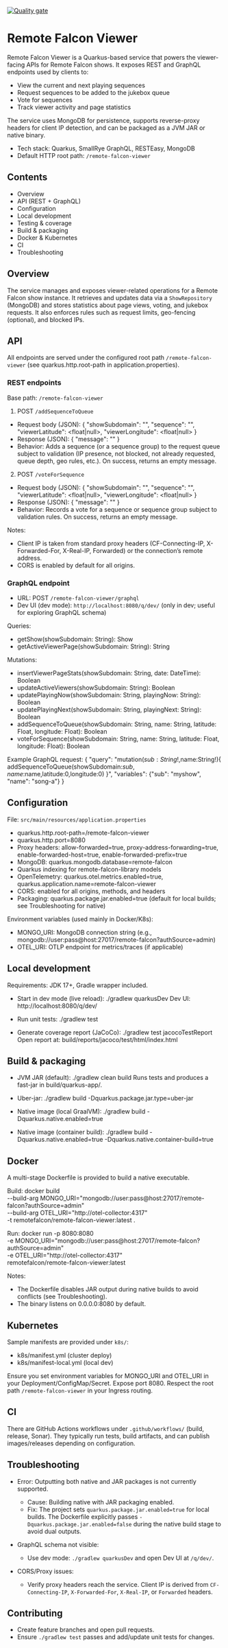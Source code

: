 [![Quality gate](https://sonarcloud.io/api/project_badges/quality_gate?project=Remote-Falcon_remote-falcon-viewer)](https://sonarcloud.io/summary/new_code?id=Remote-Falcon_remote-falcon-viewer)

# Remote Falcon Viewer

Remote Falcon Viewer is a Quarkus-based service that powers the viewer-facing APIs for Remote Falcon shows. It exposes REST and GraphQL endpoints used by clients to:
- View the current and next playing sequences
- Request sequences to be added to the jukebox queue
- Vote for sequences
- Track viewer activity and page statistics

The service uses MongoDB for persistence, supports reverse-proxy headers for client IP detection, and can be packaged as a JVM JAR or native binary.

- Tech stack: Quarkus, SmallRye GraphQL, RESTEasy, MongoDB
- Default HTTP root path: `/remote-falcon-viewer`

## Contents
- Overview
- API (REST + GraphQL)
- Configuration
- Local development
- Testing & coverage
- Build & packaging
- Docker & Kubernetes
- CI
- Troubleshooting

## Overview
The service manages and exposes viewer-related operations for a Remote Falcon show instance. It retrieves and updates data via a `ShowRepository` (MongoDB) and stores statistics about page views, voting, and jukebox requests. It also enforces rules such as request limits, geo-fencing (optional), and blocked IPs.

## API
All endpoints are served under the configured root path `/remote-falcon-viewer` (see quarkus.http.root-path in application.properties).

### REST endpoints
Base path: `/remote-falcon-viewer`

1) POST `/addSequenceToQueue`
- Request body (JSON):
  {
    "showSubdomain": "<string>",
    "sequence": "<string>",
    "viewerLatitude": <float|null>,
    "viewerLongitude": <float|null>
  }
- Response (JSON):
  { "message": "<optional error message>" }
- Behavior: Adds a sequence (or a sequence group) to the request queue subject to validation (IP presence, not blocked, not already requested, queue depth, geo rules, etc.). On success, returns an empty message.

2) POST `/voteForSequence`
- Request body (JSON):
  {
    "showSubdomain": "<string>",
    "sequence": "<string>",
    "viewerLatitude": <float|null>,
    "viewerLongitude": <float|null>
  }
- Response (JSON):
  { "message": "<optional error message>" }
- Behavior: Records a vote for a sequence or sequence group subject to validation rules. On success, returns an empty message.

Notes:
- Client IP is taken from standard proxy headers (CF-Connecting-IP, X-Forwarded-For, X-Real-IP, Forwarded) or the connection’s remote address.
- CORS is enabled by default for all origins.

### GraphQL endpoint
- URL: POST `/remote-falcon-viewer/graphql`
- Dev UI (dev mode): `http://localhost:8080/q/dev/` (only in dev; useful for exploring GraphQL schema)

Queries:
- getShow(showSubdomain: String): Show
- getActiveViewerPage(showSubdomain: String): String

Mutations:
- insertViewerPageStats(showSubdomain: String, date: DateTime): Boolean
- updateActiveViewers(showSubdomain: String): Boolean
- updatePlayingNow(showSubdomain: String, playingNow: String): Boolean
- updatePlayingNext(showSubdomain: String, playingNext: String): Boolean
- addSequenceToQueue(showSubdomain: String, name: String, latitude: Float, longitude: Float): Boolean
- voteForSequence(showSubdomain: String, name: String, latitude: Float, longitude: Float): Boolean

Example GraphQL request:
{
  "query": "mutation($sub:String!,$name:String!){ addSequenceToQueue(showSubdomain:$sub,name:$name,latitude:0,longitude:0) }",
  "variables": {"sub": "myshow", "name": "song-a"}
}

## Configuration
File: `src/main/resources/application.properties`
- quarkus.http.root-path=/remote-falcon-viewer
- quarkus.http.port=8080
- Proxy headers: allow-forwarded=true, proxy-address-forwarding=true, enable-forwarded-host=true, enable-forwarded-prefix=true
- MongoDB: quarkus.mongodb.database=remote-falcon
- Quarkus indexing for remote-falcon-library models
- OpenTelemetry: quarkus.otel.metrics.enabled=true, quarkus.application.name=remote-falcon-viewer
- CORS: enabled for all origins, methods, and headers
- Packaging: quarkus.package.jar.enabled=true (default for local builds; see Troubleshooting for native)

Environment variables (used mainly in Docker/K8s):
- MONGO_URI: MongoDB connection string (e.g., mongodb://user:pass@host:27017/remote-falcon?authSource=admin)
- OTEL_URI: OTLP endpoint for metrics/traces (if applicable)

## Local development
Requirements: JDK 17+, Gradle wrapper included.

- Start in dev mode (live reload):
  ./gradlew quarkusDev
  Dev UI: http://localhost:8080/q/dev/

- Run unit tests:
  ./gradlew test

- Generate coverage report (JaCoCo):
  ./gradlew test jacocoTestReport
  Open report at: build/reports/jacoco/test/html/index.html

## Build & packaging
- JVM JAR (default):
  ./gradlew clean build
  Runs tests and produces a fast-jar in build/quarkus-app/.

- Uber-jar:
  ./gradlew build -Dquarkus.package.jar.type=uber-jar

- Native image (local GraalVM):
  ./gradlew build -Dquarkus.native.enabled=true

- Native image (container build):
  ./gradlew build -Dquarkus.native.enabled=true -Dquarkus.native.container-build=true

## Docker
A multi-stage Dockerfile is provided to build a native executable.

Build:
  docker build \
    --build-arg MONGO_URI="mongodb://user:pass@host:27017/remote-falcon?authSource=admin" \
    --build-arg OTEL_URI="http://otel-collector:4317" \
    -t remotefalcon/remote-falcon-viewer:latest .

Run:
  docker run -p 8080:8080 \
    -e MONGO_URI="mongodb://user:pass@host:27017/remote-falcon?authSource=admin" \
    -e OTEL_URI="http://otel-collector:4317" \
    remotefalcon/remote-falcon-viewer:latest

Notes:
- The Dockerfile disables JAR output during native builds to avoid conflicts (see Troubleshooting).
- The binary listens on 0.0.0.0:8080 by default.

## Kubernetes
Sample manifests are provided under `k8s/`:
- k8s/manifest.yml (cluster deploy)
- k8s/manifest-local.yml (local dev)

Ensure you set environment variables for MONGO_URI and OTEL_URI in your Deployment/ConfigMap/Secret. Expose port 8080. Respect the root path `/remote-falcon-viewer` in your Ingress routing.

## CI
There are GitHub Actions workflows under `.github/workflows/` (build, release, Sonar). They typically run tests, build artifacts, and can publish images/releases depending on configuration.

## Troubleshooting
- Error: Outputting both native and JAR packages is not currently supported.
  - Cause: Building native with JAR packaging enabled.
  - Fix: The project sets `quarkus.package.jar.enabled=true` for local builds. The Dockerfile explicitly passes `-Dquarkus.package.jar.enabled=false` during the native build stage to avoid dual outputs.

- GraphQL schema not visible:
  - Use dev mode: `./gradlew quarkusDev` and open Dev UI at `/q/dev/`.

- CORS/Proxy issues:
  - Verify proxy headers reach the service. Client IP is derived from `CF-Connecting-IP`, `X-Forwarded-For`, `X-Real-IP`, or `Forwarded` headers.

## Contributing
- Create feature branches and open pull requests.
- Ensure `./gradlew test` passes and add/update unit tests for changes.
